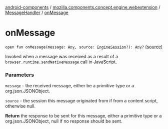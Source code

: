 [android-components](../../index.md) / [mozilla.components.concept.engine.webextension](../index.md) / [MessageHandler](index.md) / [onMessage](./on-message.md)

# onMessage

`open fun onMessage(message: `[`Any`](https://kotlinlang.org/api/latest/jvm/stdlib/kotlin/-any/index.html)`, source: `[`EngineSession`](../../mozilla.components.concept.engine/-engine-session/index.md)`?): `[`Any`](https://kotlinlang.org/api/latest/jvm/stdlib/kotlin/-any/index.html)`?` [(source)](https://github.com/mozilla-mobile/android-components/blob/master/components/concept/engine/src/main/java/mozilla/components/concept/engine/webextension/WebExtension.kt#L194)

Invoked when a message was received as a result of a
`browser.runtime.sendNativeMessage` call in JavaScript.

### Parameters

`message` - the received message, either be a primitive type
or a org.json.JSONObject.

`source` - the session this message originated from if from a content
script, otherwise null.

**Return**
the response to be sent for this message, either a primitive
type or a org.json.JSONObject, null if no response should be sent.

